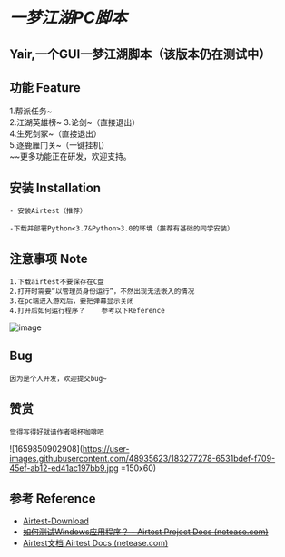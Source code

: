 # *一梦江湖PC脚本*

## Yair,一个GUI一梦江湖脚本（该版本仍在测试中）

## **功能** Feature

1.帮派任务~    
2.江湖英雄榜~
3.论剑~（直接退出）  
4.生死剑冢~（直接退出）  
5.逐鹿雁门关~（一键挂机）  
~~更多功能正在研发，欢迎支持。  

## **安装** Installation

```
- 安装Airtest（推荐）

-下载并部署Python<3.7&Python>3.0的环境（推荐有基础的同学安装）
```

## **注意事项** Note

```
1.下载airtest不要保存在C盘
2.打开时需要“以管理员身份运行”，不然出现无法嵌入的情况
3.在pc端进入游戏后，要把弹幕显示关闭
4.打开后如何运行程序？    参考以下Reference
```
![image](https://user-images.githubusercontent.com/48935623/183256142-a04acefe-bfcf-45c0-ad26-6b48c691c89e.png)
## **Bug** 
```
因为是个人开发，欢迎提交bug~
```
## **赞赏** 
```
觉得写得好就请作者喝杯咖啡吧
```
![1659850902908](https://user-images.githubusercontent.com/48935623/183277278-6531bdef-f709-45ef-ab12-ed41ac197bb9.jpg =150x60)
<!--  <img src="[http:...](https://user-images.githubusercontent.com/48935623/183277278-6531bdef-f709-45ef-ab12-ed41ac197bb9.jpg)" width = 50% height = 50%> -->
## **参考** Reference

- [Airtest-Download](https://airtest.netease.com/home/download.html?download=win64/AirtestIDE-win-1.2.11.zip&&site=io)
- [~~如何测试Windows应用程序？ - Airtest Project Docs (netease.com)~~](https://airtest.doc.io.netease.com/tutorial/7_Windows_automated_testing/)
 - [Airtest文档 Airtest Docs (netease.com)](https://airtest.doc.io.netease.com/)
